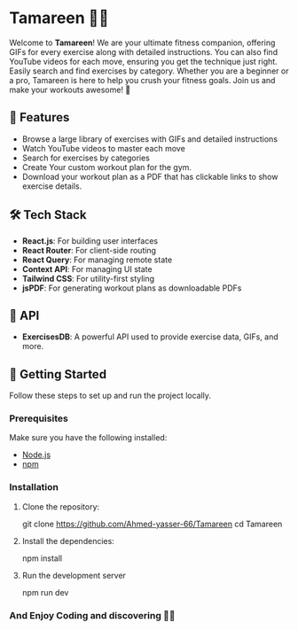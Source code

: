 # Tamareen 🏋️‍♂️

Welcome to **Tamareen**! We are your ultimate fitness companion, offering GIFs for every exercise along with detailed instructions. You can also find YouTube videos for each move, ensuring you get the technique just right. Easily search and find exercises by category. Whether you are a beginner or a pro, Tamareen is here to help you crush your fitness goals. Join us and make your workouts awesome! 💪

## 🚀 Features

- Browse a large library of exercises with GIFs and detailed instructions
- Watch YouTube videos to master each move
- Search for exercises by categories
- Create Your custom workout plan for the gym.
- Download your workout plan as a PDF that has clickable links to show exercise details.

## 🛠️ Tech Stack

- **React.js**: For building user interfaces
- **React Router**: For client-side routing
- **React Query**: For managing remote state
- **Context API**: For managing UI state
- **Tailwind CSS**: For utility-first styling
- **jsPDF**: For generating workout plans as downloadable PDFs

## 💾 API

- **ExercisesDB**: A powerful API used to provide exercise data, GIFs, and more.


 ## 🏁 Getting Started

Follow these steps to set up and run the project locally.

### Prerequisites

Make sure you have the following installed:
- [Node.js](https://nodejs.org/)
- [npm](https://www.npmjs.com/) 

### Installation

1. Clone the repository:
  
   git clone https://github.com/Ahmed-yasser-66/Tamareen
   cd Tamareen

2. Install the dependencies:

   npm install

3. Run the development server

   npm run dev

### And Enjoy Coding and discovering 👨‍💻

